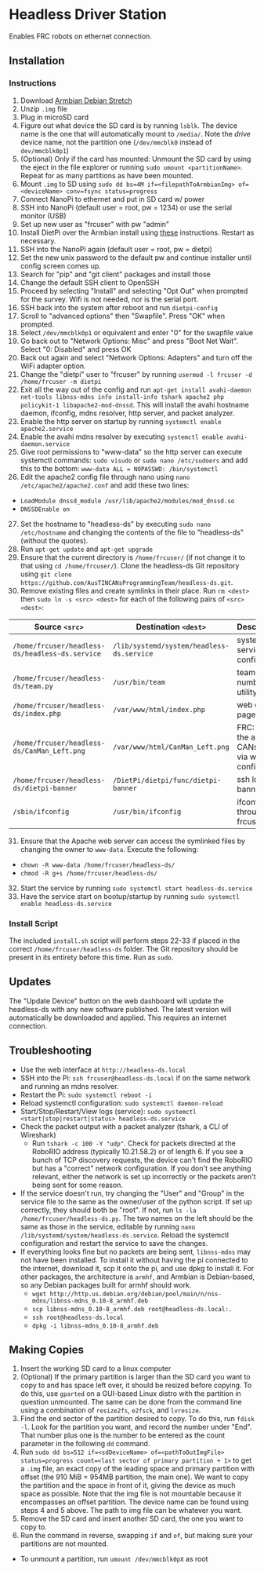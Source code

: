 # Headless Driver Station
Enables FRC robots on ethernet connection. 

##  Installation
### Instructions
1. Download [Armbian Debian Stretch](https://dl.armbian.com/orangepizero/Debian_stretch_next.7z)
2. Unzip `.img` file
3. Plug in microSD card
4. Figure out what device the SD card is by running `lsblk`. The device name is the one that will automatically mount to `/media/`. Note the *drive* device name, not the partition one (`/dev/mmcblk0` instead of `dev/mmcblk0p1`)
5. (Optional) Only if the card has mounted: Unmount the SD card by using the eject in the file explorer or running `sudo umount <partitionName>`. Repeat for as many partitions as have been mounted.
6. Mount `.img` to SD using `sudo dd bs=4M if=<filepathToArmbianImg> of=<deviceName> conv=fsync status=progress`
7. Connect NanoPi to ethernet and put in SD card w/ power
8. SSH into NanoPi (default user = root, pw = 1234) or use the serial monitor (USB)
9. Set up new user as "frcuser" with pw "admin"
10. Install DietPi over the Armbian install using [these](https://github.com/MichaIng/DietPi/issues/1285#issue-280771944) instructions. Restart as necessary.
11. SSH into the NanoPi again (default user = root, pw = dietpi)
12. Set the new unix password to the default pw and continue installer until config screen comes up.
13. Search for "pip" and "git client" packages and install those
14. Change the default SSH client to OpenSSH
15. Proceed by selecting "Install" and selecting "Opt Out" when prompted for the survey. Wifi is not needed, nor is the serial port.
16. SSH back into the system after reboot and run `dietpi-config`
17. Scroll to "advanced options" then "Swapfile". Press "OK" when prompted.
18. Select `/dev/mmcblk0p1` or equivalent and enter "0" for the swapfile value
19. Go back out to "Network Options: Misc" and press "Boot Net Wait". Select "0: Disabled" and press OK
20. Back out again and select "Network Options: Adapters" and turn off the WiFi adapter option.
21. Change the "dietpi" user to "frcuser" by running `usermod -l frcuser -d /home/frcuser -m dietpi`
22. Exit all the way out of the config and run `apt-get install avahi-daemon net-tools libnss-mdns info install-info tshark apache2 php policykit-1 libapache2-mod-dnssd`. This will install the avahi hostname daemon, ifconfig, mdns resolver, http server, and packet analyzer.
23. Enable the http server on startup by running `systemctl enable apache2.service`
24. Enable the avahi mdns resolver by executing `systemctl enable avahi-daemon.service`
25. Give root permissions to "www-data" so the http server can execute systemctl commands: `sudo visudo` or `sudo nano /etc/sudoers` and add this to the bottom: `www-data ALL = NOPASSWD: /bin/systemctl`
26. Edit the apache2 config file through nano using `nano /etc/apache2/apache2.conf` and add these two lines:
  * `LoadModule dnssd_module /usr/lib/apache2/modules/mod_dnssd.so`
  * `DNSSDEnable on`
27. Set the hostname to "headless-ds" by executing `sudo nano /etc/hostname` and changing the contents of the file to "headless-ds" (without the quotes).
28. Run `apt-get update` and `apt-get upgrade`
29. Ensure that the current directory is `/home/frcuser/` (if not change it to that using `cd /home/frcuser/`). Clone the headless-ds Git repository using `git clone https://github.com/AusTINCANsProgrammingTeam/headless-ds.git`.
30. Remove existing files and create symlinks in their place. Run `rm <dest>` then `sudo ln -s <src> <dest>` for each of the following pairs of `<src>` `<dest>`:

  | Source `<src>` | Destination `<dest>` | Description |
  |----------------|----------------------|-------------|
  |`/home/frcuser/headless-ds/headless-ds.service` | `/lib/systemd/system/headless-ds.service` | systemctl service config |
  |`/home/frcuser/headless-ds/team.py` | `/usr/bin/team` | team number utility |
  |`/home/frcuser/headless-ds/index.php` | `/var/www/html/index.php` | web config page |
  |`/home/frcuser/headless-ds/CanMan_Left.png` | `/var/www/html/CanMan_Left.png` | FRC: 2158 the ausTIN CANs logo via web config |
  |`/home/frcuser/headless-ds/dietpi-banner` | `/DietPi/dietpi/func/dietpi-banner` | ssh login banner |
  |`/sbin/ifconfig` | `/usr/bin/ifconfig` | ifconfig through frcuser |
31. Ensure that the Apache web server can access the symlinked files by changing the owner to `www-data`. Execute the following:
  * `chown -R www-data /home/frcuser/headless-ds/`
  * `chmod -R g+s /home/frcuser/headless-ds/`
32. Start the service by running `sudo systemctl start headless-ds.service`
33. Have the service start on bootup/startup by running `sudo systemctl enable headless-ds.service`

### Install Script
The included `install.sh` script will perform steps 22-33 if placed in the correct `/home/frcuser/headless-ds` folder. The Git repository should be present in its entirety before this time. Run as `sudo`.

## Updates
The "Update Device" button on the web dashboard will update the headless-ds with any new software published. The latest version will automatically be downloaded and applied. This requires an internet connection.

## Troubleshooting
* Use the web interface at `http://headless-ds.local`
* SSH into the Pi: `ssh frcuser@headless-ds.local` if on the same network and running an mdns resolver.
* Restart the Pi: `sudo systemctl reboot -i`
* Reload systemctl configuration: `sudo systemctl daemon-reload`
* Start/Stop/Restart/View logs (service): `sudo systemctl <start|stop|restart|status> headless-ds.service`
* Check the packet output with a packet analyzer (tshark, a CLI of Wireshark)
  * Run `tshark -c 100 -Y "udp"`. Check for packets directed at the RoboRIO address (typically 10.21.58.2) or of length 6. If you see a bunch of TCP discovery requests, the device can't find the RoboRIO but has a "correct" network configuration. If you don't see anything relevant, either the network is set up incorrectly or the packets aren't being sent for some reason.
* If the service doesn't run, try changing the "User" and "Group" in the service file to the same as the owner/user of the python script. If set up correctly, they should both be "root". If not, run `ls -la /home/frcuser/headless-ds.py`. The two names on the left should be the same as those in the service, editable by running `nano /lib/systemd/system/headless-ds.service`. Reload the systemctl configuration and restart the service to save the changes.
* If everything looks fine but no packets are being sent, `libnss-mdns` may not have been installed. To install it without having the pi connected to the internet, download it, scp it onto the pi, and use dpkg to install it. For other packages, the architecture is `armhf`, and Armbian is Debian-based, so any Debian packages built for armhf should work.
  * `wget http://http.us.debian.org/debian/pool/main/n/nss-mdns/libnss-mdns_0.10-8_armhf.deb`
  * `scp libnss-mdns_0.10-8_armhf.deb root@headless-ds.local:.`
  * `ssh root@headless-ds.local`
  * `dpkg -i libnss-mdns_0.10-8_armhf.deb`

## Making Copies
1. Insert the working SD card to a linux computer
2. (Optional) If the primary partition is larger than the SD card you want to copy to and has space left over, it should be resized before copying. To do this, use `gparted` on a GUI-based Linux distro with the partition in question unmounted. The same can be done from the command line using a combination of `resize2fs`, `e2fsck`, and `lvresize`.
3. Find the end sector of the partition desired to copy. To do this, run `fdisk -l`. Look for the partition you want, and record the number under "End". That number plus one is the number to be entered as the count parameter in the following `dd` command.
4. Run `sudo dd bs=512 if=<sdDeviceName> of=<pathToOutImgFile> status=progress count=<last sector of primary partition + 1>` to get a `.img` file, an exact copy of the leading space and primary partition with offset (the 910 MiB = 954MB partition, the main one). We want to copy the partition and the space in front of it, giving the device as much space as possible. Note that the img file is not mountable because it encompasses an offset partition. The device name can be found using steps 4 and 5 above. The path to img file can be whatever you want.
5. Remove the SD card and insert another SD card, the one you want to copy to.
6. Run the command in reverse, swapping `if` and `of`, but making sure your partitions are not mounted.
  * To unmount a partition, run `umount /dev/mmcblk0pX` as root
